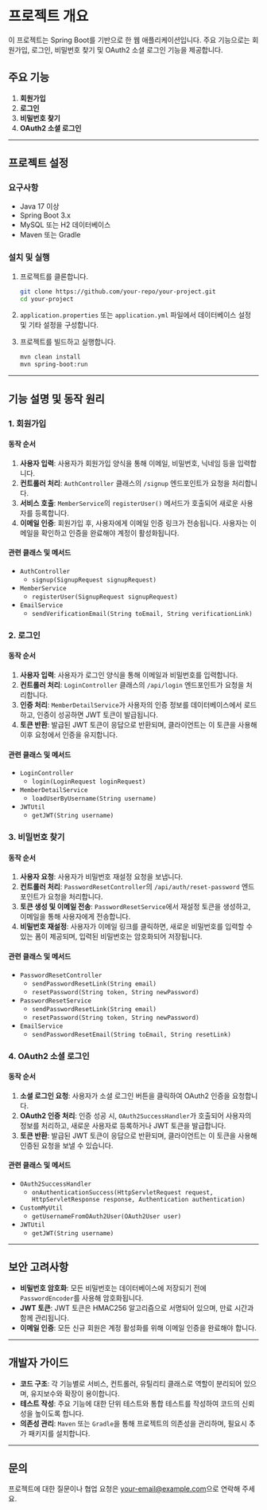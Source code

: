 # 프로젝트 개요

이 프로젝트는 Spring Boot를 기반으로 한 웹 애플리케이션입니다. 주요 기능으로는 회원가입, 로그인, 비밀번호 찾기 및 OAuth2 소셜 로그인 기능을 제공합니다.

## 주요 기능

1. **회원가입**
2. **로그인**
3. **비밀번호 찾기**
4. **OAuth2 소셜 로그인**

---

## 프로젝트 설정

### 요구사항

- Java 17 이상
- Spring Boot 3.x
- MySQL 또는 H2 데이터베이스
- Maven 또는 Gradle

### 설치 및 실행

1. 프로젝트를 클론합니다.

    ```bash
    git clone https://github.com/your-repo/your-project.git
    cd your-project
    ```

2. `application.properties` 또는 `application.yml` 파일에서 데이터베이스 설정 및 기타 설정을 구성합니다.

3. 프로젝트를 빌드하고 실행합니다.

    ```bash
    mvn clean install
    mvn spring-boot:run
    ```

---

## 기능 설명 및 동작 원리

### 1. 회원가입

#### 동작 순서

1. **사용자 입력**: 사용자가 회원가입 양식을 통해 이메일, 비밀번호, 닉네임 등을 입력합니다.
2. **컨트롤러 처리**: `AuthController` 클래스의 `/signup` 엔드포인트가 요청을 처리합니다.
3. **서비스 호출**: `MemberService`의 `registerUser()` 메서드가 호출되어 새로운 사용자를 등록합니다.
4. **이메일 인증**: 회원가입 후, 사용자에게 이메일 인증 링크가 전송됩니다. 사용자는 이메일을 확인하고 인증을 완료해야 계정이 활성화됩니다.

#### 관련 클래스 및 메서드

- `AuthController`
    - `signup(SignupRequest signupRequest)`
- `MemberService`
    - `registerUser(SignupRequest signupRequest)`
- `EmailService`
    - `sendVerificationEmail(String toEmail, String verificationLink)`

### 2. 로그인

#### 동작 순서

1. **사용자 입력**: 사용자가 로그인 양식을 통해 이메일과 비밀번호를 입력합니다.
2. **컨트롤러 처리**: `LoginController` 클래스의 `/api/login` 엔드포인트가 요청을 처리합니다.
3. **인증 처리**: `MemberDetailService`가 사용자의 인증 정보를 데이터베이스에서 로드하고, 인증이 성공하면 JWT 토큰이 발급됩니다.
4. **토큰 반환**: 발급된 JWT 토큰이 응답으로 반환되며, 클라이언트는 이 토큰을 사용해 이후 요청에서 인증을 유지합니다.

#### 관련 클래스 및 메서드

- `LoginController`
    - `login(LoginRequest loginRequest)`
- `MemberDetailService`
    - `loadUserByUsername(String username)`
- `JWTUtil`
    - `getJWT(String username)`

### 3. 비밀번호 찾기

#### 동작 순서

1. **사용자 요청**: 사용자가 비밀번호 재설정 요청을 보냅니다.
2. **컨트롤러 처리**: `PasswordResetController`의 `/api/auth/reset-password` 엔드포인트가 요청을 처리합니다.
3. **토큰 생성 및 이메일 전송**: `PasswordResetService`에서 재설정 토큰을 생성하고, 이메일을 통해 사용자에게 전송합니다.
4. **비밀번호 재설정**: 사용자가 이메일 링크를 클릭하면, 새로운 비밀번호를 입력할 수 있는 폼이 제공되며, 입력된 비밀번호는 암호화되어 저장됩니다.

#### 관련 클래스 및 메서드

- `PasswordResetController`
    - `sendPasswordResetLink(String email)`
    - `resetPassword(String token, String newPassword)`
- `PasswordResetService`
    - `sendPasswordResetLink(String email)`
    - `resetPassword(String token, String newPassword)`
- `EmailService`
    - `sendPasswordResetEmail(String toEmail, String resetLink)`

### 4. OAuth2 소셜 로그인

#### 동작 순서

1. **소셜 로그인 요청**: 사용자가 소셜 로그인 버튼을 클릭하여 OAuth2 인증을 요청합니다.
2. **OAuth2 인증 처리**: 인증 성공 시, `OAuth2SuccessHandler`가 호출되어 사용자의 정보를 처리하고, 새로운 사용자로 등록하거나 JWT 토큰을 발급합니다.
3. **토큰 반환**: 발급된 JWT 토큰이 응답으로 반환되며, 클라이언트는 이 토큰을 사용해 인증된 요청을 보낼 수 있습니다.

#### 관련 클래스 및 메서드

- `OAuth2SuccessHandler`
    - `onAuthenticationSuccess(HttpServletRequest request, HttpServletResponse response, Authentication authentication)`
- `CustomMyUtil`
    - `getUsernameFromOAuth2User(OAuth2User user)`
- `JWTUtil`
    - `getJWT(String username)`

---


## 보안 고려사항

- **비밀번호 암호화**: 모든 비밀번호는 데이터베이스에 저장되기 전에 `PasswordEncoder`를 사용해 암호화됩니다.
- **JWT 토큰**: JWT 토큰은 HMAC256 알고리즘으로 서명되어 있으며, 만료 시간과 함께 관리됩니다.
- **이메일 인증**: 모든 신규 회원은 계정 활성화를 위해 이메일 인증을 완료해야 합니다.

---

## 개발자 가이드

- **코드 구조**: 각 기능별로 서비스, 컨트롤러, 유틸리티 클래스로 역할이 분리되어 있으며, 유지보수와 확장이 용이합니다.
- **테스트 작성**: 주요 기능에 대한 단위 테스트와 통합 테스트를 작성하여 코드의 신뢰성을 높이도록 합니다.
- **의존성 관리**: `Maven` 또는 `Gradle`을 통해 프로젝트의 의존성을 관리하며, 필요시 추가 패키지를 설치합니다.

---

## 문의

프로젝트에 대한 질문이나 협업 요청은 [your-email@example.com](mailto:your-email@example.com)으로 연락해 주세요.
